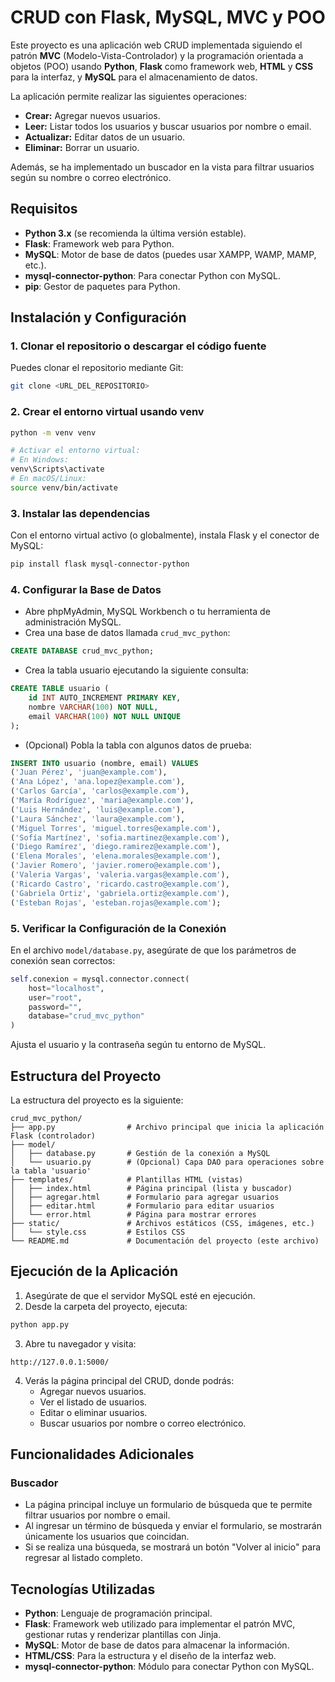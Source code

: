 # CRUD con Flask, MySQL, MVC y POO

Este proyecto es una aplicación web CRUD implementada siguiendo el patrón **MVC** (Modelo-Vista-Controlador) y la programación orientada a objetos (POO) usando **Python**, **Flask** como framework web, **HTML** y **CSS** para la interfaz, y **MySQL** para el almacenamiento de datos.

La aplicación permite realizar las siguientes operaciones:
- **Crear:** Agregar nuevos usuarios.
- **Leer:** Listar todos los usuarios y buscar usuarios por nombre o email.
- **Actualizar:** Editar datos de un usuario.
- **Eliminar:** Borrar un usuario.

Además, se ha implementado un buscador en la vista para filtrar usuarios según su nombre o correo electrónico.

## Requisitos

- **Python 3.x** (se recomienda la última versión estable).
- **Flask**: Framework web para Python.
- **MySQL**: Motor de base de datos (puedes usar XAMPP, WAMP, MAMP, etc.).
- **mysql-connector-python**: Para conectar Python con MySQL.
- **pip**: Gestor de paquetes para Python.

## Instalación y Configuración

### 1. Clonar el repositorio o descargar el código fuente

Puedes clonar el repositorio mediante Git:
```bash
git clone <URL_DEL_REPOSITORIO>
```

### 2. Crear el entorno virtual usando venv
```bash
python -m venv venv

# Activar el entorno virtual:
# En Windows:
venv\Scripts\activate
# En macOS/Linux:
source venv/bin/activate
```

### 3. Instalar las dependencias
Con el entorno virtual activo (o globalmente), instala Flask y el conector de MySQL:

```bash
pip install flask mysql-connector-python
```

### 4. Configurar la Base de Datos
- Abre phpMyAdmin, MySQL Workbench o tu herramienta de administración MySQL.
- Crea una base de datos llamada `crud_mvc_python`:

```sql
CREATE DATABASE crud_mvc_python;
```

- Crea la tabla usuario ejecutando la siguiente consulta:
```sql
CREATE TABLE usuario (
    id INT AUTO_INCREMENT PRIMARY KEY,
    nombre VARCHAR(100) NOT NULL,
    email VARCHAR(100) NOT NULL UNIQUE
);
```

- (Opcional) Pobla la tabla con algunos datos de prueba:
```sql
INSERT INTO usuario (nombre, email) VALUES
('Juan Pérez', 'juan@example.com'),
('Ana López', 'ana.lopez@example.com'),
('Carlos García', 'carlos@example.com'),
('María Rodríguez', 'maria@example.com'),
('Luis Hernández', 'luis@example.com'),
('Laura Sánchez', 'laura@example.com'),
('Miguel Torres', 'miguel.torres@example.com'),
('Sofía Martínez', 'sofia.martinez@example.com'),
('Diego Ramírez', 'diego.ramirez@example.com'),
('Elena Morales', 'elena.morales@example.com'),
('Javier Romero', 'javier.romero@example.com'),
('Valeria Vargas', 'valeria.vargas@example.com'),
('Ricardo Castro', 'ricardo.castro@example.com'),
('Gabriela Ortiz', 'gabriela.ortiz@example.com'),
('Esteban Rojas', 'esteban.rojas@example.com');
```

### 5. Verificar la Configuración de la Conexión
En el archivo `model/database.py`, asegúrate de que los parámetros de conexión sean correctos:

```python
self.conexion = mysql.connector.connect(
    host="localhost",
    user="root",
    password="",
    database="crud_mvc_python"
)
```
Ajusta el usuario y la contraseña según tu entorno de MySQL.

## Estructura del Proyecto
La estructura del proyecto es la siguiente:

```
crud_mvc_python/
├── app.py                # Archivo principal que inicia la aplicación Flask (controlador)
├── model/
│   ├── database.py       # Gestión de la conexión a MySQL
│   └── usuario.py        # (Opcional) Capa DAO para operaciones sobre la tabla 'usuario'
├── templates/            # Plantillas HTML (vistas)
│   ├── index.html        # Página principal (lista y buscador)
│   ├── agregar.html      # Formulario para agregar usuarios
│   ├── editar.html       # Formulario para editar usuarios
│   └── error.html        # Página para mostrar errores
├── static/               # Archivos estáticos (CSS, imágenes, etc.)
│   └── style.css         # Estilos CSS
└── README.md             # Documentación del proyecto (este archivo)
```

## Ejecución de la Aplicación
1. Asegúrate de que el servidor MySQL esté en ejecución.
2. Desde la carpeta del proyecto, ejecuta:
```bash
python app.py
```
3. Abre tu navegador y visita:
```
http://127.0.0.1:5000/
```
4. Verás la página principal del CRUD, donde podrás:
   - Agregar nuevos usuarios.
   - Ver el listado de usuarios.
   - Editar o eliminar usuarios.
   - Buscar usuarios por nombre o correo electrónico.

## Funcionalidades Adicionales

### Buscador
- La página principal incluye un formulario de búsqueda que te permite filtrar usuarios por nombre o email.
- Al ingresar un término de búsqueda y enviar el formulario, se mostrarán únicamente los usuarios que coincidan.
- Si se realiza una búsqueda, se mostrará un botón "Volver al inicio" para regresar al listado completo.

## Tecnologías Utilizadas
- **Python**: Lenguaje de programación principal.
- **Flask**: Framework web utilizado para implementar el patrón MVC, gestionar rutas y renderizar plantillas con Jinja.
- **MySQL**: Motor de base de datos para almacenar la información.
- **HTML/CSS**: Para la estructura y el diseño de la interfaz web.
- **mysql-connector-python**: Módulo para conectar Python con MySQL.
